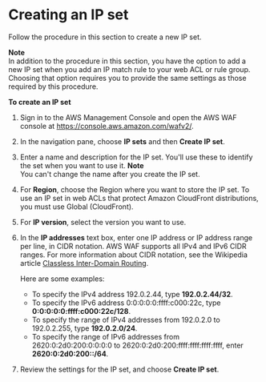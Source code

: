 # Creating an IP set<a name="waf-ip-set-creating"></a>

Follow the procedure in this section to create a new IP set\.

**Note**  
In addition to the procedure in this section, you have the option to add a new IP set when you add an IP match rule to your web ACL or rule group\. Choosing that option requires you to provide the same settings as those required by this procedure\. 

**To create an IP set**

1. Sign in to the AWS Management Console and open the AWS WAF console at [https://console\.aws\.amazon\.com/wafv2/](https://console.aws.amazon.com/wafv2/)\. 

1. In the navigation pane, choose **IP sets** and then **Create IP set**\. 

1. Enter a name and description for the IP set\. You'll use these to identify the set when you want to use it\. 
**Note**  
You can't change the name after you create the IP set\.

1. For **Region**, choose the Region where you want to store the IP set\. To use an IP set in web ACLs that protect Amazon CloudFront distributions, you must use Global \(CloudFront\)\. 

1. For **IP version**, select the version you want to use\.

1. In the **IP addresses** text box, enter one IP address or IP address range per line, in CIDR notation\. AWS WAF supports all IPv4 and IPv6 CIDR ranges\. For more information about CIDR notation, see the Wikipedia article [Classless Inter\-Domain Routing](https://en.wikipedia.org/wiki/Classless_Inter-Domain_Routing)\.

   Here are some examples:
   + To specify the IPv4 address 192\.0\.2\.44, type **192\.0\.2\.44/32**\.
   + To specify the IPv6 address 0:0:0:0:0:ffff:c000:22c, type **0:0:0:0:0:ffff:c000:22c/128**\.
   + To specify the range of IPv4 addresses from 192\.0\.2\.0 to 192\.0\.2\.255, type **192\.0\.2\.0/24**\.
   + To specify the range of IPv6 addresses from 2620:0:2d0:200:0:0:0:0 to 2620:0:2d0:200:ffff:ffff:ffff:ffff, enter **2620:0:2d0:200::/64**\.

1. Review the settings for the IP set, and choose **Create IP set**\.